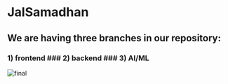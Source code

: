 # JalSamadhan
## We are having three branches in our repository:
### 1) frontend ### 2) backend ### 3) AI/ML 
![final](https://github.com/XxPython28xX/JalSamadhan/assets/107495159/4f8d890e-5984-43cb-9213-ca5f2c1a627f)

